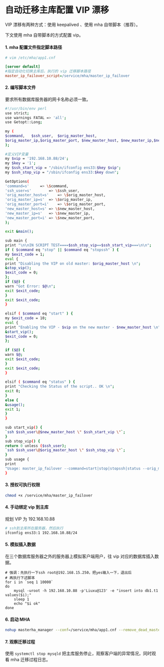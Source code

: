# 自动迁移主库配置 VIP 漂移

VIP 漂移有两种方式：使用 keepalived 、使用 mha 自带脚本（推荐）。

下文使用 mha 自带脚本的方式配置 vip。



#### 1. mha 配置文件指定脚本路径

~~~ini
# vim /etc/mha/app1.cnf

[server default]
#指定自动化切换主库后，执行的 vip 迁移脚本路径
master_ip_failover_script=/service/mha/master_ip_failover
~~~



#### 2. 编写脚本文件

要求所有数据库服务器的网卡名称必须一致。

~~~bash
#!/usr/bin/env perl
use strict;
use warnings FATAL => 'all';
use Getopt::Long;
 
my (
$command,   $ssh_user,  $orig_master_host,
$orig_master_ip,$orig_master_port, $new_master_host, $new_master_ip,$new_master_port
);
 
#定义VIP变量
my $vip = '192.168.10.88/24';
my $key = '1';
my $ssh_start_vip = "/sbin/ifconfig ens33:$key $vip";
my $ssh_stop_vip = "/sbin/ifconfig ens33:$key down"; 
 
GetOptions(
'command=s'     => \$command,
'ssh_user=s'        => \$ssh_user,
'orig_master_host=s'    => \$orig_master_host,
'orig_master_ip=s'  => \$orig_master_ip,
'orig_master_port=i'    => \$orig_master_port,
'new_master_host=s' => \$new_master_host,
'new_master_ip=s'   => \$new_master_ip,
'new_master_port=i' => \$new_master_port,
);
 
exit &main();
 
sub main {
print "\n\nIN SCRIPT TEST====$ssh_stop_vip==$ssh_start_vip===\n\n";
if ( $command eq "stop" || $command eq "stopssh" ) {
my $exit_code = 1;
eval {
print "Disabling the VIP on old master: $orig_master_host \n";
&stop_vip();
$exit_code = 0;
};
if ($@) {
warn "Got Error: $@\n";
exit $exit_code;
}
exit $exit_code;
}
 
elsif ( $command eq "start" ) {
my $exit_code = 10;
eval {
print "Enabling the VIP - $vip on the new master - $new_master_host \n";
&start_vip();
$exit_code = 0;
};
 
if ($@) {
warn $@;
exit $exit_code;
}
exit $exit_code;
}
 
elsif ( $command eq "status" ) {
print "Checking the Status of the script.. OK \n";
exit 0;
}
else {
&usage();
exit 1;
}
}
 
sub start_vip() {
`ssh $ssh_user\@$new_master_host \" $ssh_start_vip \"`;
}
sub stop_vip() {
return 0 unless ($ssh_user);
`ssh $ssh_user\@$orig_master_host \" $ssh_stop_vip \"`;
}
sub usage {
print
"Usage: master_ip_failover --command=start|stop|stopssh|status --orig_master_host=host --orig_master_ip=ip --orig_master_port=port --new_master_host=host --new_master_ip=ip --new_master_port=port\n";
}
~~~

#### 3. 授权可执行权限

~~~bash
chmod +x /service/mha/master_ip_failover
~~~

#### 4. 手动绑定 vip 到主库

规划 VIP 为 192.168.10.88

~~~bash
# ssh到主库所在服务器，然后执行
ifconfig ens33:1 192.168.10.88/24
~~~

#### 5. 模拟插入数据

在三个数据库服务器之外的服务器上模拟客户端用户，往 vip 对应的数据库插入数据。

~~~
# 强调：先执行一下ssh root@192.168.15.250，把yes输入一下，退出后
# 再执行下述脚本
for i in `seq 1 10000`
do
    mysql -uroot -h 192.168.10.88 -p'Liuxu@123' -e "insert into db1.t1 values($i);"
    sleep 1
    echo "$i ok"
done
~~~

#### 6. 启动 MHA

~~~bash
nohup masterha_manager --conf=/service/mha/app1.cnf --remove_dead_master_conf --ignore_last_failover < /dev/null > /service/mha/manager.log 2>&1 &
~~~

#### 7. 观察迁移过程

使用 `systemctl stop mysqld`  把主库服务停止，观察客户端的异常情况，同时观看 mha 迁移过程日志。